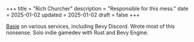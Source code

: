 +++
title = "Rich Churcher"
description = "Responsible for this mess."
date = 2025-01-02
updated = 2025-01-02
draft = false
+++

[Basie](https://twitch.tv/basie) on various services, including Bevy Discord. Wrote most of this
nonsense. Solo indie gamedev with Rust and Bevy Engine.
